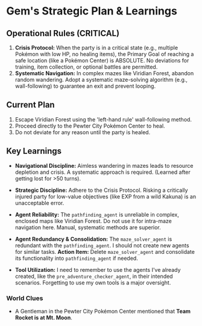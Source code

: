 # Gem's Strategic Plan & Learnings

## Operational Rules (CRITICAL)
1.  **Crisis Protocol:** When the party is in a critical state (e.g., multiple Pokémon with low HP, no healing items), the Primary Goal of reaching a safe location (like a Pokémon Center) is ABSOLUTE. No deviations for training, item collection, or optional battles are permitted.
2.  **Systematic Navigation:** In complex mazes like Viridian Forest, abandon random wandering. Adopt a systematic maze-solving algorithm (e.g., wall-following) to guarantee an exit and prevent looping.

## Current Plan
1.  Escape Viridian Forest using the 'left-hand rule' wall-following method.
2.  Proceed directly to the Pewter City Pokémon Center to heal.
3.  Do not deviate for any reason until the party is healed.

## Key Learnings
*   **Navigational Discipline:** Aimless wandering in mazes leads to resource depletion and crisis. A systematic approach is required. (Learned after getting lost for >50 turns).
*   **Strategic Discipline:** Adhere to the Crisis Protocol. Risking a critically injured party for low-value objectives (like EXP from a wild Kakuna) is an unacceptable error.
*   **Agent Reliability:** The `pathfinding_agent` is unreliable in complex, enclosed maps like Viridian Forest. Do not use it for intra-maze navigation here. Manual, systematic methods are superior.

*   **Agent Redundancy & Consolidation:** The `maze_solver_agent` is redundant with the `pathfinding_agent`. I should not create new agents for similar tasks. **Action Item:** Delete `maze_solver_agent` and consolidate its functionality into `pathfinding_agent` if needed.
*   **Tool Utilization:** I need to remember to use the agents I've already created, like the `pre_adventure_checker_agent`, in their intended scenarios. Forgetting to use my own tools is a major oversight.

### World Clues
*   A Gentleman in the Pewter City Pokémon Center mentioned that **Team Rocket is at Mt. Moon**.